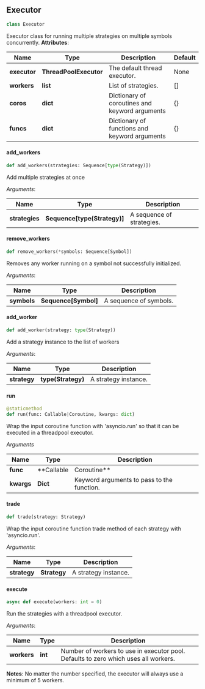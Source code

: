 ## <a id="executor"></a> Executor


```python
class Executor
```
Executor class for running multiple strategies on multiple symbols concurrently.
**Attributes**:

|Name| Type                | Description                                    | Default |
|---|---------------------|------------------------------------------------|----|
|**executor**|**ThreadPoolExecutor** | The default thread executor.                   |None|
|**workers**|**list**             | List of strategies.                            |[]|
|**coros**|**dict**             | Dictionary of coroutines and keyword arguments | {} |
|**funcs**|**dict**             | Dictionary of functions and keyword arguments  | {} |

#### add\_workers
```python
def add_workers(strategies: Sequence[type(Strategy)])
```
Add multiple strategies at once

*Arguments*:

|Name|Type|Description|
|---|---|---|
|**strategies**|**Sequence[type(Strategy)]**|A sequence of strategies.|

#### remove\_workers
```python
def remove_workers(*symbols: Sequence[Symbol])
```
Removes any worker running on a symbol not successfully initialized.

*Arguments*:

|Name|Type|Description|
|---|---|---|
|**symbols**|**Sequence[Symbol]**|A sequence of symbols.|

#### add\_worker
```python
def add_worker(strategy: type(Strategy))
```
Add a strategy instance to the list of workers

*Arguments*:

|Name|Type|Description|
|---|---|---|
|**strategy**|**type(Strategy)**|A strategy instance.|


#### run
```python
@staticmethod
def run(func: Callable|Coroutine, kwargs: dict)
```
Wrap the input coroutine function with 'asyncio.run' so that it can be executed in a threadpool executor.

*Arguments*

| Name       | Type       |Description|
|------------|------------|---|
| **func**   | **Callable |Coroutine**|A coroutine function.|
| **kwargs** | **Dict**   |Keyword arguments to pass to the function.|

#### trade
```python
def trade(strategy: Strategy)
```
Wrap the input coroutine function trade method of each strategy with 'asyncio.run'.

*Arguments*:

|Name|Type|Description|
|---|---|---|
|**strategy**|**Strategy**|A strategy instance.|

#### execute
```python
async def execute(workers: int = 0)
```
Run the strategies with a threadpool executor.

*Arguments*:

|Name|Type|Description|
|---|---|---|
|**workers**|**int**|Number of workers to use in executor pool. Defaults to zero which uses all workers.|

**Notes**: No matter the number specified, the executor will always use a minimum of 5 workers.

